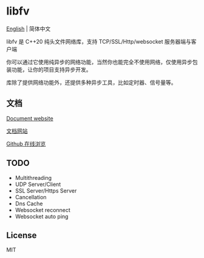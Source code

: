 # libfv

[English](./README.md) | 简体中文

libfv 是 C++20 纯头文件网络库，支持 TCP/SSL/Http/websocket 服务器端与客户端

你可以通过它使用纯异步的网络功能，当然你也能完全不使用网络，仅使用异步包装功能，让你的项目支持异步开发。

库除了提供网络功能外，还提供多种异步工具，比如定时器、信号量等。

## 文档

[Document website](http://libfv.fawdlstty.com/en_us/)

[文档网站](http://libfv.fawdlstty.com/zh_hans/)

[Github 在线浏览](docs/)

## TODO

- Multithreading
- UDP Server/Client
- SSL Server/Https Server
- Cancellation
- Dns Cache
- Websocket reconnect
- Websocket auto ping

## License

MIT
